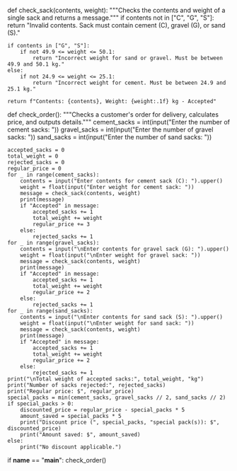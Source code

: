 def check_sack(contents, weight):
    """Checks the contents and weight of a single sack and returns a message."""
    if contents not in ["C", "G", "S"]:
        return "Invalid contents. Sack must contain cement (C), gravel (G), or sand (S)."

    if contents in ["G", "S"]:
        if not 49.9 <= weight <= 50.1:
            return "Incorrect weight for sand or gravel. Must be between 49.9 and 50.1 kg."
    else:
        if not 24.9 <= weight <= 25.1:
            return "Incorrect weight for cement. Must be between 24.9 and 25.1 kg."

    return f"Contents: {contents}, Weight: {weight:.1f} kg - Accepted"

def check_order():
    """Checks a customer's order for delivery, calculates price, and outputs details."""
    cement_sacks = int(input("Enter the number of cement sacks: "))
    gravel_sacks = int(input("Enter the number of gravel sacks: "))
    sand_sacks = int(input("Enter the number of sand sacks: "))

    accepted_sacks = 0
    total_weight = 0
    rejected_sacks = 0
    regular_price = 0
    for _ in range(cement_sacks):
        contents = input("Enter contents for cement sack (C): ").upper()
        weight = float(input("Enter weight for cement sack: "))
        message = check_sack(contents, weight)
        print(message)
        if "Accepted" in message:
            accepted_sacks += 1
            total_weight += weight
            regular_price += 3
        else:
            rejected_sacks += 1
    for _ in range(gravel_sacks):
        contents = input("\nEnter contents for gravel sack (G): ").upper()
        weight = float(input("\nEnter weight for gravel sack: "))
        message = check_sack(contents, weight)
        print(message)
        if "Accepted" in message:
            accepted_sacks += 1
            total_weight += weight
            regular_price += 2
        else:
            rejected_sacks += 1
    for _ in range(sand_sacks):
        contents = input("\nEnter contents for sand sack (S): ").upper()
        weight = float(input("\nEnter weight for sand sack: "))
        message = check_sack(contents, weight)
        print(message)
        if "Accepted" in message:
            accepted_sacks += 1
            total_weight += weight
            regular_price += 2
        else:
            rejected_sacks += 1
    print("\nTotal weight of accepted sacks:", total_weight, "kg")
    print("Number of sacks rejected:", rejected_sacks)
    print("Regular price: $", regular_price)
    special_packs = min(cement_sacks, gravel_sacks // 2, sand_sacks // 2)
    if special_packs > 0:
        discounted_price = regular_price - special_packs * 5
        amount_saved = special_packs * 5
        print("Discount price (", special_packs, "special pack(s)): $", discounted_price)
        print("Amount saved: $", amount_saved)
    else:
        print("No discount applicable.")

if __name__ == "__main__":
    check_order()
